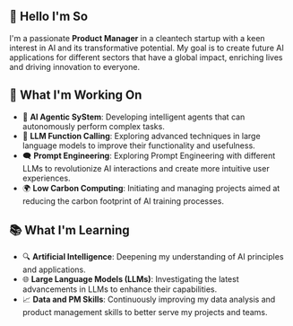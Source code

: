 ## 🔮 Hello I'm So
I'm a passionate **Product Manager** in a cleantech startup with a keen interest in AI and its transformative potential. My goal is to create future AI applications for different sectors that have a global impact, enriching lives and driving innovation to everyone.
## 🌱 What I'm Working On
- 🤖 **AI Agentic SyStem**: Developing intelligent agents that can autonomously perform complex tasks.
- 🧠 **LLM Function Calling**: Exploring advanced techniques in large language models to improve their functionality and usefulness.
- 🗨️ **Prompt Engineering**: Exploring Prompt Engineering with different LLMs to revolutionize AI interactions and create more intuitive user experiences.
- 🌍 **Low Carbon Computing**: Initiating and managing projects aimed at reducing the carbon footprint of AI training processes.
## 📚 What I'm Learning
- 🔍 **Artificial Intelligence**: Deepening my understanding of AI principles and applications.
- 🌐 **Large Language Models (LLMs)**: Investigating the latest advancements in LLMs to enhance their capabilities.
- 📈 **Data and PM Skills**: Continuously improving my data analysis and product management skills to better serve my projects and teams.


